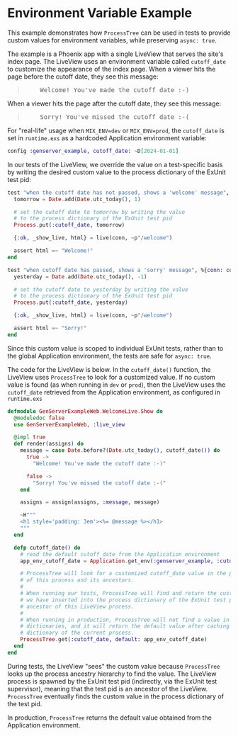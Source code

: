 # Environment Variable Example

<!-- MDOC -->
<!-- INCLUDE -->

This example demonstrates how `ProcessTree` can be used in tests to provide custom values for 
environment variables, while preserving `async: true`.

The example is a Phoenix app with a single LiveView that serves the site's index page. The 
LiveView uses an environment variable called `cutoff_date` to customize the appearance of the 
index page. When a viewer hits the page before the cutoff date, they see this message:

<blockquote>
<pre>
    Welcome! You've made the cutoff date :-)
</pre>
</blockquote>

When a viewer hits the page after the cutoff date, they see this message:

<blockquote>
<pre>
    Sorry! You've missed the cutoff date :-(
</pre>
</blockquote>

For "real-life" usage when `MIX_ENV=dev` or `MIX_ENV=prod`, the `cutoff_date` is set in `runtime.exs` as a hardcoded 
Application environment variable:

``` elixir
config :genserver_example, cutoff_date: ~D[2024-01-01]
```

In our tests of the LiveView, we override the value on a test-specific basis by writing the desired
custom value to the process dictionary of the ExUnit test pid:

``` elixir
test "when the cutoff date has not passed, shows a 'welcome' message", %{conn: conn} do
  tomorrow = Date.add(Date.utc_today(), 1)

  # set the cutoff date to tomorrow by writing the value
  # to the process dictionary of the ExUnit test pid
  Process.put(:cutoff_date, tomorrow)

  {:ok, _show_live, html} = live(conn, ~p"/welcome")

  assert html =~ "Welcome!"
end

test "when cutoff date has passed, shows a 'sorry' message", %{conn: conn} do
  yesterday = Date.add(Date.utc_today(), -1)

  # set the cutoff date to yesterday by writing the value
  # to the process dictionary of the ExUnit test pid
  Process.put(:cutoff_date, yesterday)

  {:ok, _show_live, html} = live(conn, ~p"/welcome")

  assert html =~ "Sorry!"
end
```

Since this custom value is scoped to individual ExUnit tests, rather than to the global Application environment, the tests are safe for `async: true`.

The code for the LiveView is below. In the `cutoff_date()` function, the LiveView uses `ProcessTree` to look for a customized value. If no custom value is found (as when running in `dev` or `prod`), then the LiveView uses the `cutoff_date` retrieved from the Application environment, as configured in `runtime.exs` 

``` elixir
defmodule GenServerExampleWeb.WelcomeLive.Show do
  @moduledoc false
  use GenServerExampleWeb, :live_view

  @impl true
  def render(assigns) do
    message = case Date.before?(Date.utc_today(), cutoff_date()) do
      true ->
        "Welcome! You've made the cutoff date :-)"

      false ->
        "Sorry! You've missed the cutoff date :-("
    end

    assigns = assign(assigns, :message, message)

    ~H"""
    <h1 style='padding: 3em'><%= @message %></h1>
    """
  end

  defp cutoff_date() do
    # read the default cutoff_date from the Application environment
    app_env_cutoff_date = Application.get_env(:genserver_example, :cutoff_date)

    # ProcessTree will look for a customized cutoff_date value in the process dictionaries
    # of this process and its ancestors.
    #
    # When running our tests, ProcessTree will find and return the customized value that
    # we have inserted into the process dictionary of the ExUnit test pid, which is an
    # ancestor of this LiveView process.
    #
    # When running in production, ProcessTree will not find a value in any ancestor
    # dictionaries, and it will return the default value after caching it in the process
    # dictionary of the current process.
    ProcessTree.get(:cutoff_date, default: app_env_cutoff_date)
  end
end
```

During tests, the LiveView "sees" the custom value because `ProcessTree` looks up the process ancestry hierarchy to 
find the value. The LiveView process is spawned by the ExUnit test pid (indirectly, via the ExUnit test supervisor), meaning that the test pid is an ancestor of the LiveView. `ProcessTree` eventually finds the custom value in the process dictionary of the test pid.

In production, `ProcessTree` returns the default value obtained from the Application environment.


